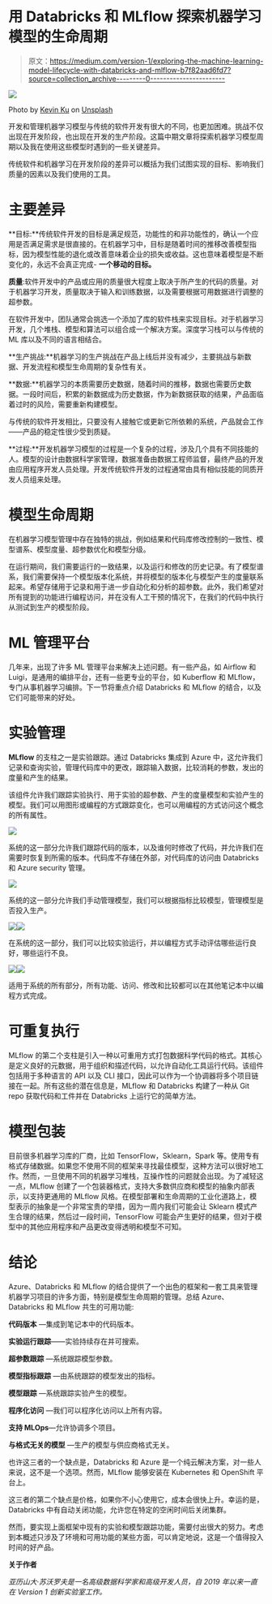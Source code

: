 # 用 Databricks 和 MLflow 探索机器学习模型的生命周期

> 原文：<https://medium.com/version-1/exploring-the-machine-learning-model-lifecycle-with-databricks-and-mlflow-b7f82aad6fd7?source=collection_archive---------0----------------------->

![](img/752ee331d2dcee27104cd61c5d483f48.png)

Photo by [Kevin Ku](https://unsplash.com/@ikukevk?utm_source=medium&utm_medium=referral) on [Unsplash](https://unsplash.com?utm_source=medium&utm_medium=referral)

开发和管理机器学习模型与传统的软件开发有很大的不同，也更加困难。挑战不仅出现在开发阶段，也出现在开发的生产阶段。这篇中期文章将探索机器学习模型周期以及我在使用这些模型时遇到的一些关键差异。

传统软件和机器学习在开发阶段的差异可以概括为我们试图实现的目标、影响我们质量的因素以及我们使用的工具。

# 主要差异

**目标:**传统软件开发的目标是满足规范，功能性的和非功能性的，确认一个应用是否满足需求是很直接的。在机器学习中，目标是随着时间的推移改善模型指标，因为模型性能的退化或改善意味着企业的损失或收益。这也意味着模型是不断变化的，永远不会真正完成- **一个移动的目标。**

**质量**:软件开发中的产品或应用的质量很大程度上取决于所产生的代码的质量。对于机器学习开发，质量取决于输入和训练数据，以及需要根据可用数据进行调整的超参数。

在软件开发中，团队通常会挑选一个添加了库的软件栈来实现目标。对于机器学习开发，几个堆栈、模型和算法可以组合成一个解决方案。深度学习栈可以与传统的 ML 库以及不同的语言相结合。

**生产挑战:**机器学习的生产挑战在产品上线后并没有减少，主要挑战与新数据、开发流程和模型生命周期的复杂性有关。

**数据:**机器学习的本质需要历史数据，随着时间的推移，数据也需要历史数据。一段时间后，积累的新数据成为历史数据，作为新数据获取的结果，产品面临着过时的风险，需要重新构建模型。

与传统的软件开发相比，只要没有人接触它或更新它所依赖的系统，产品就会工作——产品的稳定性很少受到质疑。

**过程:**开发机器学习模型的过程是一个复杂的过程，涉及几个具有不同技能的人。模型的设计由数据科学家管理，数据准备由数据工程师监督，最终产品的开发由应用程序开发人员处理。开发传统软件开发的过程通常由具有相似技能的同质开发人员组来处理。

# 模型生命周期

在机器学习模型管理中存在独特的挑战，例如结果和代码库修改控制的一致性、模型谱系、模型度量、超参数优化和模型分级。

在运行期间，我们需要运行的一致结果，以及运行和修改的历史记录。有了模型谱系，我们需要保持一个模型版本化系统，并将模型的版本化与模型产生的度量联系起来。希望存储用于记录和用于进一步自动化和分析的超参数。此外，我们希望对所有提到的功能进行编程访问，并在没有人工干预的情况下，在我们的代码中执行从测试到生产的模型阶段。

# ML 管理平台

几年来，出现了许多 ML 管理平台来解决上述问题。有一些产品，如 Airflow 和 Luigi，是通用的编排平台，还有一些更专业的平台，如 Kuberflow 和 MLflow，专门从事机器学习编排。下一节将重点介绍 Databricks 和 MLflow 的结合，以及它们可能带来的好处。

# 实验管理

**MLflow** 的支柱之一是实验跟踪。通过 Databricks 集成到 Azure 中，这允许我们记录和查询实验，管理代码库中的更改，跟踪输入数据，比较消耗的参数，发出的度量和产生的结果。

该组件允许我们跟踪实验执行、用于实验的超参数、产生的度量模型和实验产生的模型。我们可以用图形或编程的方式跟踪变化，也可以用编程的方式访问这个概念的所有属性。

![](img/bd267802f733a36271bf754091b6209a.png)

系统的这一部分允许我们跟踪代码的版本，以及谁何时修改了代码，并允许我们在需要时恢复到所需的版本。代码库不存储在外部，对代码库的访问由 Databricks 和 Azure security 管理。

![](img/5958f40433a9f8d33f5e2db3a0a5ad48.png)

系统的这一部分允许我们手动管理模型，我们可以根据指标比较模型，管理模型是否投入生产。

![](img/87dc2c99ec10b83a743c1a72149805b2.png)![](img/e111069988aad1fee3080e642d9c3146.png)

在系统的这一部分，我们可以比较实验运行，并以编程方式手动评估哪些运行良好，哪些运行不良。

![](img/a27f526972e1bb287c605af26a4faeeb.png)![](img/f40258ef3e34f2c6647d9fc34ae23e78.png)

适用于系统的所有部分，所有功能、访问、修改和比较都可以在其他笔记本中以编程方式完成。

# 可重复执行

MLflow 的第二个支柱是引入一种以可重用方式打包数据科学代码的格式。其核心是定义良好的元数据，用于组织和描述代码，以允许自动化工具运行代码。该组件包括用于多种语言的 API 以及 CLI 接口，因此可以作为一个协调器将多个项目链接在一起。所有这些的潜在信息是，MLflow 和 Databricks 构建了一种从 Git repo 获取代码和工件并在 Databricks 上运行它的简单方法。

# 模型包装

目前很多机器学习库的厂商，比如 TensorFlow，Sklearn，Spark 等。使用专有格式存储数据。如果您不使用不同的框架来寻找最佳模型，这种方法可以很好地工作。然而，一旦使用不同的机器学习堆栈，互操作性的问题就会出现。为了减轻这一点，MLflow 创建了一个包装器格式，支持大多数供应商和模型的抽象内部表示，以支持更通用的 MLflow 风格。在模型部署和生命周期的工业化道路上，模型表示的抽象是一个非常宝贵的举措，因为一周内我们可能会让 Sklearn 模式产生合理的结果，然后过一段时间，TensorFlow 可能会产生更好的结果，但对于模型中的其他应用程序和产品更改变得透明和模型不可知。

# 结论

Azure、Databricks 和 MLflow 的结合提供了一个出色的框架和一套工具来管理机器学习项目的许多方面，特别是模型生命周期的管理。总结 Azure、Databricks 和 MLflow 共生的可用功能:

**代码版本** —集成到笔记本中的代码版本。

**实验运行跟踪**——实验持续存在并可搜索。

**超参数跟踪** —系统跟踪模型参数。

**模型指标跟踪** —由系统跟踪的模型发出的指标。

**模型跟踪** —系统跟踪实验产生的模型。

**程序化访问** —我们可以程序化访问以上所有内容。

**支持 MLOps**—允许协调多个项目。

**与格式无关的模型** —生产的模型与供应商格式无关。

也许这三者的一个缺点是，Databricks 和 Azure 是一个纯云解决方案，对一些人来说，这不是一个选项。然而，MLflow 能够安装在 Kubernetes 和 OpenShift 平台上。

这三者的第二个缺点是价格，如果你不小心使用它，成本会很快上升。幸运的是，Databricks 中有自动关闭功能，允许您在特定的空闲时间后关闭集群。

然而，要实现上面框架中现有的实验和模型跟踪功能，需要付出很大的努力。考虑到本概述只涉及了环境和可用功能的某些方面，可以肯定地说，这是一个值得投入时间的好产品。

**关于作者**

*亚历山大·苏沃罗夫是一名高级数据科学家和高级开发人员，自 2019 年以来一直在 Version 1 创新实验室工作。*